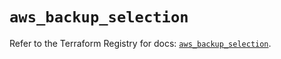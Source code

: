 # `aws_backup_selection`

Refer to the Terraform Registry for docs: [`aws_backup_selection`](https://registry.terraform.io/providers/hashicorp/aws/5.59.0/docs/resources/backup_selection).
